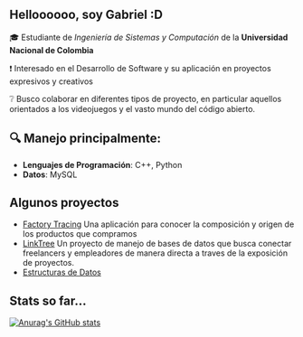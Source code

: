 ## Helloooooo, soy Gabriel :D

<!--
**extraGCG/extraGCG** is a ✨ _special_ ✨ repository because its `README.md` (this file) appears on your GitHub profile.

Here are some ideas to get you started:

- 🔭 I’m currently working on ...
- 🌱 I’m currently learning ...
- 👯 I’m looking to collaborate on ...
- 🤔 I’m looking for help with ...
- 💬 Ask me about ...
- 📫 How to reach me: ...
- 😄 Pronouns: ...
- ⚡ Fun fact: ...
-->

🎓 Estudiante de *Ingeniería de Sistemas y Computación* de la **Universidad Nacional de Colombia**

❗ Interesado en el Desarrollo de Software y su aplicación en proyectos expresivos y creativos

❔ Busco colaborar en diferentes tipos de proyecto, en particular aquellos orientados a los videojuegos y el vasto mundo del código abierto.

## 🔍 Manejo principalmente:

- **Lenguajes de Programación**: C++, Python
- **Datos**: MySQL

## Algunos proyectos

- [Factory Tracing](https://github.com/AlexGomezUnal/FactoryTracing)
  Una aplicación para conocer la composición y origen de los productos que compramos
- [LinkTree](https://github.com/Aiize14/Proyecto-BD)
  Un proyecto de manejo de bases de datos que busca conectar freelancers y empleadores de manera directa a traves de la exposición de proyectos.
- [Estructuras de Datos](https://github.com/AlexGomezUnal/tallerEstructuras)

## Stats so far...

[![Anurag's GitHub stats](https://github-readme-stats.vercel.app/api?username=extraGCG&theme=midnight-purple)](https://github.com/anuraghazra/github-readme-stats)
  
  
  
